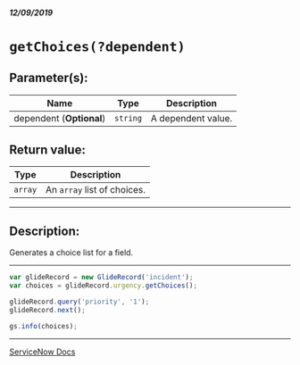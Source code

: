 ##### 12/09/2019
# `getChoices(?dependent)`

## Parameter(s):
| Name | Type | Description |
|---|---|---|
| dependent (**Optional**) | `string` | A dependent value. |

## Return value:
| Type | Description |
|---|---|
| `array` | An `array` list of choices. |

---

## Description:
Generates a choice list for a field.

---

```js
var glideRecord = new GlideRecord('incident');
var choices = glideRecord.urgency.getChoices();

glideRecord.query('priority', '1');
glideRecord.next();

gs.info(choices);
```

---

[ServiceNow Docs](https://developer.servicenow.com/app.do#!/api_doc?v=newyork&id=r_ScopedGlideElementGetChoices_String_dependent)